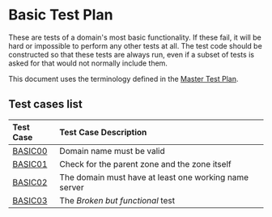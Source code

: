 # Basic Test Plan

These are tests of a domain's most basic functionality. If these fail,
it will be hard or impossible to perform any other tests at all. The
test code should be constructed so that these tests are always run, even
if a subset of tests is asked for that would not normally include them.

This document uses the terminology defined in the [Master Test Plan].


[Master Test Plan]:             ../MasterTestPlan.md
[Test Case README]:             ../README.md

<!-- Content until EOF generated by script updateTestPlanReadme.pl from Zonemaster/Zonemaster utils directory -->

## Test cases list

|Test Case |Test Case Description|
|:---------|:--------------------|
|[BASIC00](basic00.md)|Domain name must be valid|
|[BASIC01](basic01.md)|Check for the parent zone and the zone itself|
|[BASIC02](basic02.md)|The domain must have at least one working name server|
|[BASIC03](basic03.md)|The _Broken but functional_ test|
